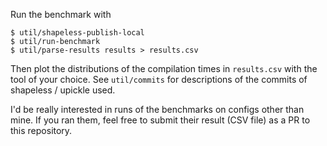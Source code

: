Run the benchmark with
```
$ util/shapeless-publish-local
$ util/run-benchmark
$ util/parse-results results > results.csv
```

Then plot the distributions of the compilation times in `results.csv` with
the tool of your choice. See `util/commits` for descriptions of the
commits of shapeless / upickle used.

I'd be really interested in runs of the benchmarks on configs other than mine. If you ran them, feel free to submit their result (CSV file) as a PR to this repository.
